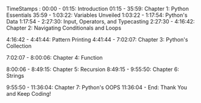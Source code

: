 TimeStamps : 
00:00 - 01:15: Introduction 
01:15 - 35:59: Chapter 1: Python Essentials 
35:59 - 1:03:22: Variables Unveiled 
1:03:22 - 1:17:54: Python's Data 
1:17:54 - 2:27:30: Input, Operators, and Typecasting 
2:27:30 - 4:16:42: Chapter 2: Navigating Conditionals and Loops 

4:16:42 - 4:41:44: Pattern Printing 
4:41:44 - 7:02:07: Chapter 3: Python's Collection 

7:02:07 - 8:00:06: Chapter 4: Function

8:00:06 - 8:49:15: Chapter 5:  Recursion
8:49:15 - 9:55:50: Chapter 6: Strings 

9:55:50 - 11:36:04: Chapter 7: Python's OOPS 
11:36:04 - End: Thank You and Keep Coding!